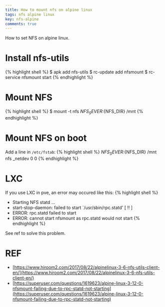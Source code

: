 ```yaml
---
title: How to mount nfs on alpine linux
tags: nfs alpine linux
key: nfs-alpine
comments: true
---
```


How to set NFS on alpine linux.

<!--more-->

# Install nfs-utils
{% highlight shell %}
$ apk add nfs-utils
$ rc-update add nfsmount
$ rc-service nfsmount start
{% endhighlight %}

# Mount NFS
{% highlight shell %}
$ mount -t nfs ${NFS_SEVER}:${NFS_DIR} /mnt
{% endhighlight %}

# Mount NFS on boot
Add a line in `/etc/fstab`:
{% highlight shell %}
${NFS_SEVER}:${NFS_DIR} /mnt nfs _netdev 0 0
{% endhighlight %}

# LXC

If you use LXC in pve, an error may occured like this:
{% highlight shell %}
* Starting NFS statd ...
 * start-stop-daemon: failed to start `/usr/sbin/rpc.statd'                                                                                                         [ !! ]
 * ERROR: rpc.statd failed to start
 * ERROR: cannot start nfsmount as rpc.statd would not start
{% endhighlight %}

See ref to solve this problem.

# REF

- [https://www.hiroom2.com/2017/08/22/alpinelinux-3-6-nfs-utils-client-en/](https://www.hiroom2.com/2017/08/22/alpinelinux-3-6-nfs-utils-client-en/)
- [https://superuser.com/questions/1619623/alpine-linux-3-12-0-nfsmount-failing-due-to-rpc-statd-not-starting](https://superuser.com/questions/1619623/alpine-linux-3-12-0-nfsmount-failing-due-to-rpc-statd-not-starting)
